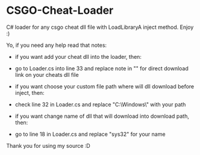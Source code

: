 # CSGO-Cheat-Loader
C# loader for any csgo cheat dll file with LoadLibraryA inject method. Enjoy :)

Yo, if you need any help read that notes:

- if you want add your cheat dll into the loader, then:
- go to Loader.cs into line 33 and replace note in "" for direct download link on your cheats dll file

- if you want choose your custom file path where will dll download before inject, then:
- check line 32 in Loader.cs and replace "C:\\Windows\\" with your path

- if you want change name of dll that will download into download path, then:
- go to line 18 in Loader.cs and replace "sys32" for your name

Thank you for using my source :D
